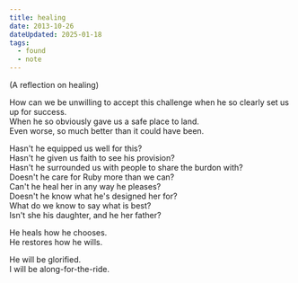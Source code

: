 ```yaml
---
title: healing
date: 2013-10-26
dateUpdated: 2025-01-18
tags:
  - found
  - note
---
```


(A reflection on healing)

How can we be unwilling to accept this challenge when he so clearly set us up for success.  
When he so obviously gave us a safe place to land.  
Even worse, so much better than it could have been.

Hasn't he equipped us well for this?  
Hasn't he given us faith to see his provision?  
Hasn't he surrounded us with people to share the burdon with?  
Doesn't he care for Ruby more than we can?  
Can't he heal her in any way he pleases?  
Doesn't he know what he's designed her for?  
What do we know to say what is best?  
Isn't she his daughter, and he her father?

He heals how he chooses.  
He restores how he wills.

He will be glorified.  
I will be along-for-the-ride.

